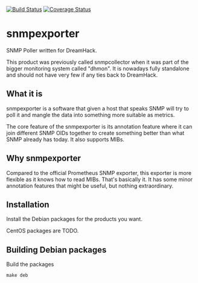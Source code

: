 [![Build Status](https://travis-ci.org/dhtech/snmpexporter.svg?branch=master)](https://travis-ci.org/dhtech/snmpexporter)
[![Coverage Status](https://coveralls.io/repos/github/dhtech/snmpexporter/badge.svg?branch=master)](https://coveralls.io/github/dhtech/snmpexporter?branch=master)

snmpexporter
=====

SNMP Poller written for DreamHack.

This product was previously called snmpcollector when it was part of the bigger
monitoring system called "dhmon". It is nowadays fully standalone and should
not have very few if any ties back to DreamHack.

## What it is

snmpexporter is a software that given a host that speaks SNMP will try to poll
it and mangle the data into something more suitable as metrics.

The core feature of the snmpexporter is its annotation feature where it can
join different SNMP OIDs together to create something better than what SNMP
already has today. It also supports MIBs.

## Why snmpexporter

Compared to the official Prometheus SNMP exporter, this exporter is more
flexible as it knows how to read MIBs. That's basically it. It has some
minor annotation features that might be useful, but nothing extraordinary.

## Installation

Install the Debian packages for the products you want.

CentOS packages are TODO.

## Building Debian packages

Build the packages

    make deb
